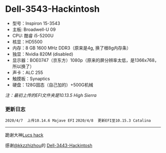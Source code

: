 # Dell-3543-Hackintosh
+ 型号：Inspiron 15-3543
+ 主板: Broadwell-U 09
+ CPU: 酷睿 i5-5200U
+ 核显：HD5500
+ 内存：8 GB 1600 MHz DDR3（原来是4g, 换了根8g内存条）
+ 独显：Nvidia 820M (disabled)
+ 显示器：BOE0747（京东方）1080p（原来的屏分辨率太低，是1366x768，所以换了）
+ 声卡：ALC 255
+ 触摸板：Synaptics
+ 硬盘：128G固态（自己加的）+500G机械

*注：最初上传的EFI文件夹是10.13.5 High Sierra*

### 更新日志
`2020/4/7  上传10.14.6 Majave EFI`
`2020/4/8  更新EFI至10.15.3 Catalina`

----------------
跪谢大神[Lucs hack](https://www.youtube.com/channel/UC6MjNzghHjTRD8dHgOBlkBA)

感谢[@kkzzhizhou](https://github.com/kkzzhizhou)的 [Dell-3443-Hackintosh](https://github.com/kkzzhizhou/Dell-3443-Hackintosh)
